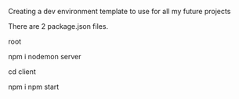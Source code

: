 Creating a dev environment template to use for all my future projects

There are 2 package.json files.

root

npm i
nodemon server

cd client

npm i
npm start